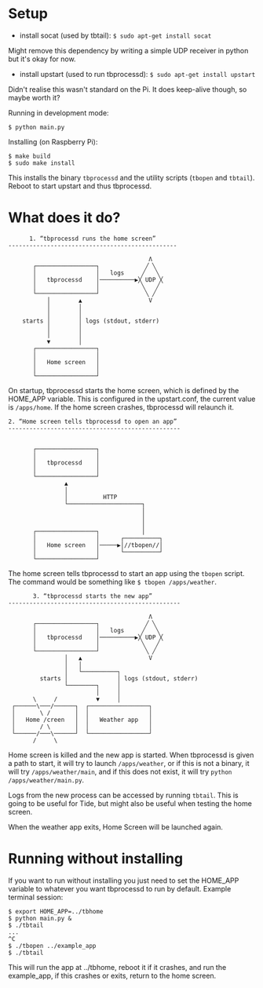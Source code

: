 # Setup

- install socat (used by tbtail): `$ sudo apt-get install socat`

Might remove this dependency by writing a simple UDP receiver in python but it's okay for now.

- install upstart (used to run tbprocessd): `$ sudo apt-get install upstart`

Didn't realise this wasn't standard on the Pi. It does keep-alive though, so maybe worth it?

Running in development mode:

    $ python main.py

Installing (on Raspberry Pi):

    $ make build
    $ sudo make install

This installs the binary `tbprocessd` and the utility scripts (`tbopen` and `tbtail`). Reboot to
start upstart and thus tbprocessd.

# What does it do?
                                                          
          1. “tbprocessd runs the home screen”            
    ------------------------------------------------      
                                                          
                                            Λ             
           ┌─────────────────┐             ╱ ╲            
           │                 │   logs     ╱   ╲           
           │   tbprocessd    │──────────▶╳ UDP ╳          
           │                 │            ╲   ╱           
           └─────────────────┘             ╲ ╱            
               │        ▲                   V             
               │        │                                 
               │        │                                 
        starts │        │ logs (stdout, stderr)           
               │        │                                 
               │        │                                 
               ▼        │                                 
           ┌─────────────────┐                            
           │                 │                            
           │   Home screen   │                            
           │                 │                            
           └─────────────────┘                            

On startup, tbprocessd starts the home screen, which is defined by the HOME_APP variable. This
is configured in the upstart.conf, the current value is `/apps/home`. If the home screen crashes,
tbprocessd will relaunch it.

    2. “Home screen tells tbprocessd to open an app”      
    -------------------------------------------------     
                                                          
                                                          
           ┌─────────────────┐                            
           │                 │                            
           │   tbprocessd    │                            
           │                 │                            
           └─────────────────┘                            
                    ▲                                     
                    │                                     
                    │          HTTP                       
                    └─────────────────────┐               
                                          │               
                                          │               
                                          │               
           ┌─────────────────┐            │               
           │                 │      ┌──────────┐          
           │   Home screen   │─────▶│//tbopen//│          
           │                 │      └──────────┘          
           └─────────────────┘                            

The home screen tells tbprocessd to start an app using the `tbopen` script. The command would be
something like `$ tbopen /apps/weather`.

           3. “tbprocessd starts the new app”             
    -------------------------------------------------     
                                                          
                                            Λ             
           ┌─────────────────┐             ╱ ╲            
           │                 │   logs     ╱   ╲           
           │   tbprocessd    │──────────▶╳ UDP ╳          
           │                 │            ╲   ╱           
           └─────────────────┘             ╲ ╱            
                    │   ▲                   V             
                    │   │                                 
                    │   └──────────┐                      
             starts │              │ logs (stdout, stderr)
                    └────────┐     │                      
                             │     │                      
           \     /           ▼     │                      
     ┌──────\───/──────┐  ┌─────────────────┐             
     │       \ /       │  │                 │             
     │   Home /creen   │  │   Weather app   │             
     │       / \       │  │                 │             
     └──────/───\──────┘  └─────────────────┘             
           /     \                                        

Home screen is killed and the new app is started. When tbprocessd is given a path to start, it will
try to launch `/apps/weather`, or if this is not a binary, it will try `/apps/weather/main`, and if
this does not exist, it will try `python /apps/weather/main.py`.

Logs from the new process can be accessed by running `tbtail`. This is going to be useful for Tide,
but might also be useful when testing the home screen.

When the weather app exits, Home Screen will be launched again.

# Running without installing

If you want to run without installing you just need to set the HOME_APP variable to whatever you
want tbprocessd to run by default. Example terminal session:

    $ export HOME_APP=../tbhome
    $ python main.py &
    $ ./tbtail
    ...
    ^C
    $ ./tbopen ../example_app
    $ ./tbtail

This will run the app at ../tbhome, reboot it if it crashes, and run the example_app, if this
crashes or exits, return to the home screen.
